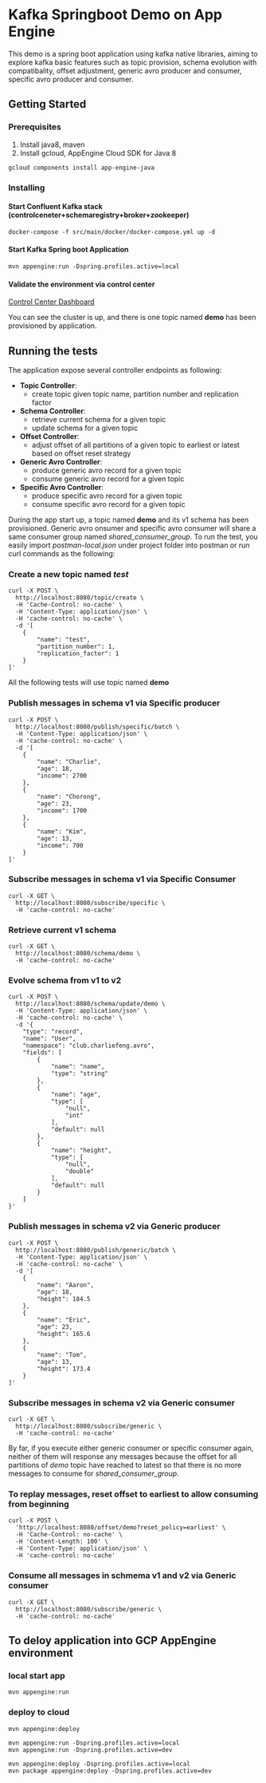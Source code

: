 # Kafka Springboot Demo on App Engine
This demo is a spring boot application using kafka native libraries, aiming to explore kafka basic features such as topic provision, schema evolution with compatibality, offset adjustment, generic avro producer and consumer, specific avro producer and consumer.

## Getting Started

### Prerequisites
1. Install java8, maven
2. Install gcloud, AppEngine Cloud SDK for Java 8
```
gcloud components install app-engine-java
```

### Installing 
#### Start Confluent Kafka stack (controlceneter+schemaregistry+broker+zookeeper)
`docker-compose -f src/main/docker/docker-compose.yml up -d`

#### Start Kafka Spring boot Application 
`mvn appengine:run -Dspring.profiles.active=local`

#### Validate the environment via control center
[Control Center Dashboard](http://localhost:9021)

You can see the cluster is up, and there is one topic named **demo** has been provisioned by application.


## Running the tests

The application expose several controller endpoints as following:
* **Topic Controller**: 
    * create topic given topic name, partition number and replication factor 
* **Schema Controller**: 
    * retrieve current schema for a given topic
    * update schema for a given topic
* **Offset Controller**:
    * adjust offset of all partitions of a given topic to earliest or latest based on offset reset strategy
* **Generic Avro Controller**:
    * produce generic avro record for a given topic 
    * consume generic avro record for a given topic
* **Specific Avro Controller**:
    * produce specific avro record for a given topic 
    * consume specific avro record for a given topic 

During the app start up, a topic named **demo** and its v1 schema has been provisioned. Generic avro onsumer and specific avro consumer will share a same consumer group named *shared_consumer_group*.
To run the test, you easily import *postman-local.json* under project folder into postman or run curl commands as the following:

### Create a new topic named *test*
```
curl -X POST \
  http://localhost:8080/topic/create \
  -H 'Cache-Control: no-cache' \
  -H 'Content-Type: application/json' \
  -H 'cache-control: no-cache' \
  -d '[
    {
        "name": "test",
        "partition_number": 1,
        "replication_factor": 1
    }
]'
```
All the following tests will use topic named **demo**

### Publish messages in schema v1 via Specific producer 
```
curl -X POST \
  http://localhost:8080/publish/specific/batch \
  -H 'Content-Type: application/json' \
  -H 'cache-control: no-cache' \
  -d '[
    {
        "name": "Charlie",
        "age": 18,
        "income": 2700
    },
    {
        "name": "Chorong",
        "age": 23,
        "income": 1700
    },
    {
        "name": "Kim",
        "age": 13,
        "income": 700
    }
]'
```

### Subscribe messages in schema v1 via Specific Consumer
```
curl -X GET \
  http://localhost:8080/subscribe/specific \
  -H 'cache-control: no-cache'
```

### Retrieve current v1 schema 
```
curl -X GET \
  http://localhost:8080/schema/demo \
  -H 'cache-control: no-cache'
```

### Evolve schema from v1 to v2
```
curl -X POST \
  http://localhost:8080/schema/update/demo \
  -H 'Content-Type: application/json' \
  -H 'cache-control: no-cache' \
  -d '{
    "type": "record",
    "name": "User",
    "namespace": "club.charliefeng.avro",
    "fields": [
        {
            "name": "name",
            "type": "string"
        },
        {
            "name": "age",
            "type": [
                "null",
                "int"
            ],
            "default": null
        },
        {
            "name": "height",
            "type": [
                "null",
                "double"
            ],
            "default": null
        }
    ]
}'
```

### Publish messages in schema v2 via Generic producer
```
curl -X POST \
  http://localhost:8080/publish/generic/batch \
  -H 'Content-Type: application/json' \
  -H 'cache-control: no-cache' \
  -d '[
    {
        "name": "Aaron",
        "age": 18,
        "height": 184.5
    },
    {
        "name": "Eric",
        "age": 23,
        "height": 165.6
    },
    {
        "name": "Tom",
        "age": 13,
        "height": 173.4
    }
]'
```

### Subscribe messages in schema v2 via Generic consumer
```
curl -X GET \
  http://localhost:8080/subscribe/generic \
  -H 'cache-control: no-cache'
```

By far, if you execute either generic consumer or specific consumer again, neither of them will response any messages because the offset for all partitions of *demo* topic have reached to latest so that there is no more messages to consume for *shared_consumer_group*. 

### To replay messages, reset offset to earliest to allow consuming from beginning 
```
curl -X POST \
  'http://localhost:8080/offset/demo?reset_policy=earliest' \
  -H 'Cache-Control: no-cache' \
  -H 'Content-Length: 100' \
  -H 'Content-Type: application/json' \
  -H 'cache-control: no-cache'
```


### Consume all messages in schmema v1 and v2 via Generic consumer 
```
curl -X GET \
  http://localhost:8080/subscribe/generic \
  -H 'cache-control: no-cache'
```


## To deloy application into GCP AppEngine environment

### local start app
`mvn appengine:run`

### deploy to cloud
```
mvn appengine:deploy

mvn appengine:run -Dspring.profiles.active=local
mvn appengine:run -Dspring.profiles.active=dev

mvn appengine:deploy -Dspring.profiles.active=local
mvn package appengine:deploy -Dspring.profiles.active=dev
```